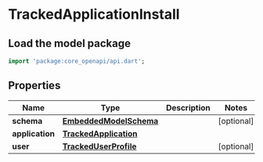 # TrackedApplicationInstall

## Load the model package
```dart
import 'package:core_openapi/api.dart';
```

## Properties
Name | Type | Description | Notes
------------ | ------------- | ------------- | -------------
**schema** | [**EmbeddedModelSchema**](EmbeddedModelSchema) |  | [optional] 
**application** | [**TrackedApplication**](TrackedApplication) |  | 
**user** | [**TrackedUserProfile**](TrackedUserProfile) |  | [optional] 




